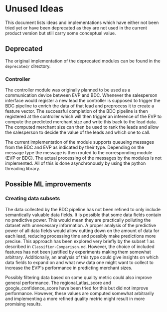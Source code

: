 <!--
SPDX-License-Identifier: MIT
SPDX-FileCopyrightText: 2024 Felix Zailskas <felixzailskas@gmail.com>
-->

# Unused Ideas

This document lists ideas and implementations which have either not been tried yet or have been deprecated as they are not used in the current product version but still carry some conceptual value.

## Deprecated

The original implementation of the deprecated modules can be found in the `deprecated/` directory.

### Controller

The controller module was originally planned to be used as a communication device between EVP and BDC. Whenever the salesperson interface would register a new lead the controller is supposed to trigger the BDC pipeline to enrich the data of that lead and preprocess it to create a feature vector. The successful completion of the BDC pipeline is then registered at the controller which will then trigger an inference of the EVP to compute the predicted merchant size and write this back to the lead data. The computed merchant size can then be used to rank the leads and allow the salesperson to decide the value of the leads and which one to call.

The current implementation of the module supports queueing messages from the BDC and EVP as indicated by their type. Depending on the message type the message is then routed to the corresponding module (EVP or BDC). The actual processing of the messages by the modules is not implemented. All of this is done asynchronously by using the python threading library.

## Possible ML improvements

### Creating data subsets

The data collected by the BDC pipeline has not been refined to only include semantically valuable data fields. It is possible that some data fields contain no predictive power. This would mean they are practically polluting the dataset with unnecessary information. A proper analysis of the predictive power of all data fields would allow cutting down on the amount of data for each lead, reducing processing time and possibly make predictions more precise. This approach has been explored very briefly by the subset 1 as described in `Classifier-Comparison.md`. However, the choice of included features has not been justified by experiments making them somewhat arbitrary. Additionally, an analysis of this type could give insights on which data fields to expand on and what new data one might want to collect to increase the EVP's performance in predicting merchant sizes.

Possibly filtering data based on some quality metric could also improve general performance. The regional_atlas_score and google_confidence_score have been tried for this but did not improve performance. However, these values are computed somewhat arbitrarily and implementing a more refined quality metric might result in more promising results.
